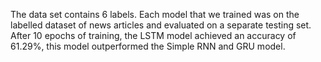 The data set contains 6 labels.
Each model that we trained was on the labelled dataset of news articles and evaluated on a separate testing set. 
After 10 epochs of training, the LSTM model achieved an accuracy of 61.29%, this model outperformed the Simple RNN and GRU model.
